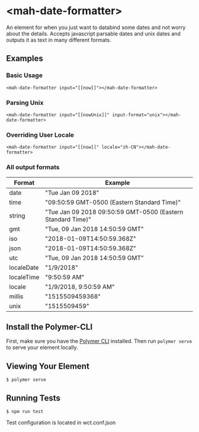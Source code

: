 # \<mah-date-formatter\>

An element for when you just want to databind some dates and not worry about the details.
Accepts javascript parsable dates and unix dates and outputs it as text in many different formats.

## Examples

### Basic Usage

    <mah-date-formatter input="[[now]]"></mah-date-formatter>

### Parsing Unix

    <mah-date-formatter input="[[nowUnix]]" input-format="unix"></mah-date-formatter>

### Overriding User Locale

    <mah-date-formatter input="[[now]]" locale="zh-CN"></mah-date-formatter>

### All output formats

| Format     | Example                                                     |
| ---------- | ----------------------------------------------------------- |
| date       | "Tue Jan 09 2018"                                           |
| time       | "09:50:59 GMT-0500 (Eastern Standard Time)"                 |
| string     | "Tue Jan 09 2018 09:50:59 GMT-0500 (Eastern Standard Time)" |
| gmt        | "Tue, 09 Jan 2018 14:50:59 GMT"                             |
| iso        | "2018-01-09T14:50:59.368Z"                                  |
| json       | "2018-01-09T14:50:59.368Z"                                  |
| utc        | "Tue, 09 Jan 2018 14:50:59 GMT"                             |
| localeDate | "1/9/2018"                                                  |
| localeTime | "9:50:59 AM"                                                |
| locale     | "1/9/2018, 9:50:59 AM"                                      |
| millis     | "1515509459368"                                             |
| unix       | "1515509459"                                                |

## Install the Polymer-CLI

First, make sure you have the [Polymer CLI](https://www.npmjs.com/package/polymer-cli) installed. Then run `polymer serve` to serve your element locally.

## Viewing Your Element

```
$ polymer serve
```

## Running Tests

```
$ npm run test
```

Test configuration is located in wct.conf.json